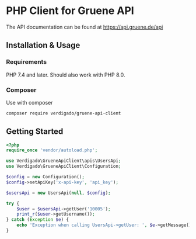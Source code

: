 # PHP Client for Gruene API

The API documentation can be found at https://api.gruene.de/api

## Installation & Usage

### Requirements

PHP 7.4 and later.
Should also work with PHP 8.0.

### Composer

Use with composer

```sh
composer require verdigado/gruene-api-client
```

## Getting Started

```php
<?php
require_once 'vendor/autoload.php';

use Verdigado\GrueneApiClient\apis\UsersApi;
use Verdigado\GrueneApiClient\Configuration;

$config = new Configuration();
$config->setApiKey('x-api-key', 'api_key');

$usersApi = new UsersApi(null, $config);

try {
    $user = $usersApi->getUser('10005');
    print_r($user->getUsername());
} catch (Exception $e) {
    echo 'Exception when calling UsersApi->getUser: ', $e->getMessage(), PHP_EOL;
}

```
